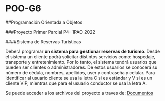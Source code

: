 # POO-G6

##Programación Orientada a Objetos

###Proyecto Primer Parcial P4- 1PAO 2022

####Sistema de Reservas Turísticas

Deberá programar **un sistema para gestionar reservas de turismo**. Desde el sistema un cliente podrá solicitar distintos servicios como: hospedaje, transporte y entretenimiento. Por lo tanto, el sistema tendrá usuarios que pueden ser clientes o administradores. De estos usuarios se conocerá su número de cédula, nombres, apellidos, user y contraseña y celular. Para identificar al usuario cliente se usa la letra C si es estándar y V si es un cliente VIP, mientras que para el usuario conductor se usa la letra A.

Se puede acceder a los archivos del proyecto a traves de: [Documentos](https://mega.nz/folder/hRogjLCA#-xIQSLj05SdgaP9jgigsxg "Documentos")
